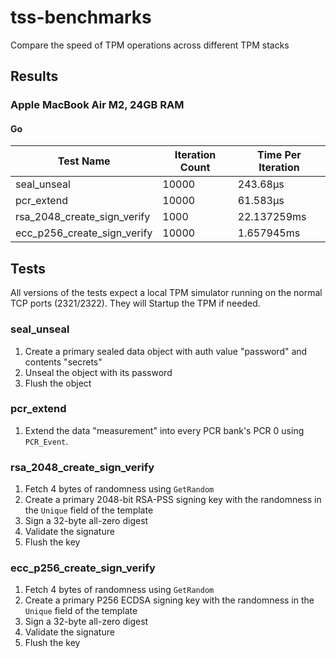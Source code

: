 # tss-benchmarks

Compare the speed of TPM operations across different TPM stacks

## Results

### Apple MacBook Air M2, 24GB RAM

#### Go

| Test Name                   | Iteration Count | Time Per Iteration |
| --------------------------- | --------------- | ------------------ |
| seal_unseal                 | 10000           | 243.68µs           |
| pcr_extend                  | 10000           | 61.583µs           |
| rsa_2048_create_sign_verify | 1000            | 22.137259ms        |
| ecc_p256_create_sign_verify | 10000           | 1.657945ms         |

## Tests

All versions of the tests expect a local TPM simulator running on the normal TCP
ports (2321/2322). They will Startup the TPM if needed.

### seal_unseal

1. Create a primary sealed data object with auth value "password" and contents
   "secrets"
1. Unseal the object with its password
1. Flush the object

### pcr_extend

1. Extend the data "measurement" into every PCR bank's PCR 0 using `PCR_Event`.

### rsa_2048_create_sign_verify

1. Fetch 4 bytes of randomness using `GetRandom`
1. Create a primary 2048-bit RSA-PSS signing key with the randomness in the
   `Unique` field of the template
1. Sign a 32-byte all-zero digest
1. Validate the signature
1. Flush the key

### ecc_p256_create_sign_verify

1. Fetch 4 bytes of randomness using `GetRandom`
1. Create a primary P256 ECDSA signing key with the randomness in the `Unique`
   field of the template
1. Sign a 32-byte all-zero digest
1. Validate the signature
1. Flush the key

